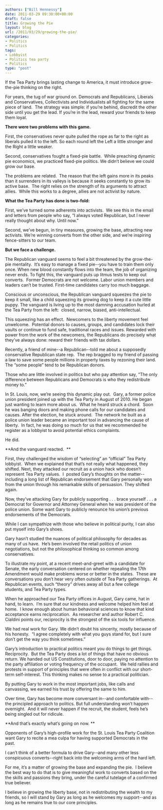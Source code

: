 ```yaml
---
authors: ["Bill Hennessy"]
date: 2011-03-29 09:30:00+00:00
draft: false
title: Growing the Pie
layout: blog
url: /2011/03/29/growing-the-pie/
categories:
- Politics
- Politics
tags:
- Lobbyist
- Politics tea party
- Politics
type: "post"
---
```


If the Tea Party brings lasting change to America, it must introduce grow-the-pie thinking on the right.

For years, the tug of war ground on. Democrats and Republicans, Liberals and Conservatives, Collectivists and Individualists all fighting for the same piece of land.  The strategy was simple: if you’re behind, discredit the other side until you get the lead. If you’re in the lead, reward your friends to keep them loyal.

**There were two problems with this game.**

First, the conservatives never quite pulled the rope as far to the right as liberals pulled it to the left. So each round left the Left a little stronger and the Right a little weaker.

Second, conservatives fought a fixed-pie battle.  While preaching dynamic pie economics, we practiced fixed-pie politics. We didn’t believe we could grow our base.

The problems are related.  The reason that the left gains more in its peaks than it surrenders in its valleys is because it seeks constantly to grow its active base.  The right relies on the strength of its arguments to attract allies.  While this works to a degree, allies are not activist by nature.

**What the Tea Party has done is two-fold:**

First, we’ve turned some adherents into activists.  We see this in the email and letters from people who say, “I always voted Republican, but I never really thought about why. Until now.”

Second, we’ve begun, in tiny measures, growing the base, attracting new activists. We’re winning converts from the other side, and we’re inspiring fence-sitters to our team.

**But we face a challenge.**

The Republican vanguard seems to feel a bit threatened by the grow-the-pie mentality.  It’s easy to manage a fixed pie--you have to train them only once. When new blood constantly flows into the team, the job of organizing never ends.
To fight this, the vanguard puts up litmus tests to keep out converts.  Former Democrats are not welcome. Labor union members and leaders can’t be trusted. First-time candidates carry too much baggage.

Conscious or unconscious, the Republican vanguard squeezes the pie to keep it small, like a child squeezing its growing dog to keep it a cute little puppy. The vanguard is living up to the most damning accusation hurled at the Tea Party from the left:  closed, narrow, biased, anti-intellectual.

This squeezing has an effect.  Newcomers to the liberty movement feel unwelcome.  Potential donors to causes, groups, and candidates lock their vaults or continue to fund safe, traditional races and issues. Rewarded with power from the work of the newcomers, the Republicans do precisely what they’ve always done: reward their friends with tax dollars.

Recently, a friend of mine--a Republican--told me about a supposedly conservative Republican state rep.  The rep bragged to my friend of passing a law to save some people millions in property taxes by rezoning their land.  The “some people” tend to be Republican donors.

Those who are little involved in politics but who pay attention say, “The only difference between Republicans and Democrats is who they redistribute money to.”

In St. Louis, now, we’re seeing this dynamic play out.  Gary, a former police union president joined up with the Tea Party in August of 2010. He began just wanting to learn more about us.  What he heard struck a chord.  Soon he was banging doors and making phone calls for our candidates and causes.
After the election, he stuck around.  The network he built as a police union leader became an important tool in advancing the cause of liberty.  In fact, he was doing so much for us that we recommended he register as a lobbyist to avoid potential ethics complaints.

He did.

**And the vanguard reacted.  **

First, they challenged the wisdom of “selecting” an “official” Tea Party lobbyist.  When we explained that that’s not really what happened, they shifted.
Next, they attacked our recruit as a union hack who doesn’t represent Tea Party values.  I  posted Gary’s thoughts on the matter--including a long list of Republican endorsement that Gary personally won from the union through his remarkable skills of persuasion. They shifted again.

Now, they’ve attacking Gary for publicly supporting . . . brace yourself . . . a Democrat for Governor and Attorney General when he was president of the police union. Some want Gary to publicly renounce his union’s previous endorsements of the Democrats.

While I can sympathize with those who believe in political purity, I can also put myself into Gary’s shoes.

Gary hasn’t studied the nuances of political philosophy for decades as many of us have.  He’s been involved the retail politics of union negotiations, but not the philosophical thinking so common among conservatives.

To illustrate my point, at a recent meet-and-greet with a candidate for Senate, the early conversation centered on whether repealing the 17th Amendment would make problems worse or better in the states.  These are conversations you don’t hear very often outside of Tea Party gatherings.  At Republican events, such “theory” drives away all but a few college students, and Tea Party types.

When he approached our Tea Party offices in August, Gary came, hat in hand, to learn.  I’m sure that our kindness and welcome helped him feel at home.  I know enough about human behavioral sciences to know that kind acceptance earns reciprocation.  As researcher and author Robert C. Cialdini points our, reciprocity is the strongest of the six tools for influence.

We had real work for Gary. We didn’t doubt his sincerity, mostly because of his honesty.  “I agree completely with what you guys stand for, but I sure don’t get the way you think sometimes.”

Gary’s introduction to practical politics meant you do things to get things. Reciprocity.  But the Tea Party does a lot of things that have no obvious return.
We handed out US Constitutions, door to door, paying no attention to the party affiliation or voting frequency of the occupant.  We held rallies and protests in support of principles that were often in conflict with our short-term self-interest. This thinking makes no sense to a practical politician.

By putting Gary to work in the most important jobs, like calls and canvassing, we earned his trust by offering the same to him.

Over time, Gary has become more conversant in--and comfortable with--the principled approach to politics. But full understanding won’t happen overnight.  And it will never happen if the recruit, the student, feels he’s being singled out for ridicule.

**And that’s exactly what’s going on now. **

Opponents of Gary’s high-profile work for the St. Louis Tea Party Coalition want Gary to recite a mea culpa for having supported Democrats in the past.

I can’t think of a better formula to drive Gary--and many other less conspicuous converts--right back into the welcoming arms of the hard left.

For me, it’s a matter of growing the base and expanding the pie.  I believe the best way to do that is to give meaningful work to converts based on the the skills and passions they bring, under the careful tutelage of a confirmed true believer.

I believe in growing the liberty base, not in redistributing the wealth to my friends, so I will stand by Gary as long as he welcomes my support--and as long as he remains true to our core principles.
